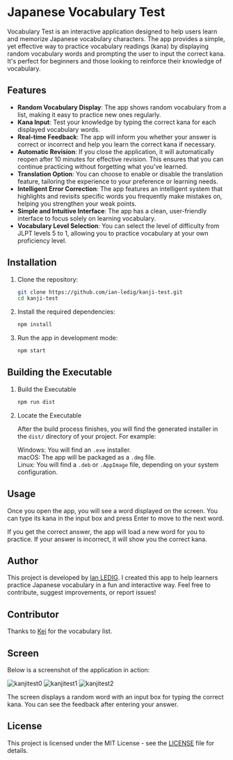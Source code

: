 # Japanese Vocabulary Test

Vocabulary Test is an interactive application designed to help users learn and memorize Japanese vocabulary characters. The app provides a simple, yet effective way to practice vocabulary readings (kana) by displaying random vocabulary words and prompting the user to input the correct kana. It's perfect for beginners and those looking to reinforce their knowledge of vocabulary.

## Features

- **Random Vocabulary Display**: The app shows random vocabulary from a list, making it easy to practice new ones regularly.
- **Kana Input**: Test your knowledge by typing the correct kana for each displayed vocabulary words.
- **Real-time Feedback**: The app will inform you whether your answer is correct or incorrect and help you learn the correct kana if necessary.
- **Automatic Revision**: If you close the application, it will automatically reopen after 10 minutes for effective revision. This ensures that you can continue practicing without forgetting what you've learned.
- **Translation Option**: You can choose to enable or disable the translation feature, tailoring the experience to your preference or learning needs.
- **Intelligent Error Correction**: The app features an intelligent system that highlights and revisits specific words you frequently make mistakes on, helping you strengthen your weak points.
- **Simple and Intuitive Interface**: The app has a clean, user-friendly interface to focus solely on learning vocabulary.
- **Vocabulary Level Selection**: You can select the level of difficulty from JLPT levels 5 to 1, allowing you to practice vocabulary at your own proficiency level.

## Installation

1. Clone the repository:

   ```bash
   git clone https://github.com/ian-ledig/kanji-test.git
   cd kanji-test
   ```

2. Install the required dependencies:

    ```bash
    npm install
    ```

3. Run the app in development mode:

    ```bash
    npm start
    ```

## Building the Executable

1. Build the Executable

    ```bash
    npm run dist
    ```

2. Locate the Executable

    After the build process finishes, you will find the generated installer in the `dist/` directory of your project. For example:  

    Windows: You will find an `.exe` installer.  
    macOS: The app will be packaged as a `.dmg` file.  
    Linux: You will find a `.deb` or `.AppImage` file, depending on your system configuration.

## Usage

Once you open the app, you will see a word displayed on the screen. You can type its kana in the input box and press Enter to move to the next word.

If you get the correct answer, the app will load a new word for you to practice. If your answer is incorrect, it will show you the correct kana.

## Author

This project is developed by [Ian LEDIG](https://github.com/ian-ledig). I created this app to help learners practice Japanese vocabulary in a fun and interactive way. Feel free to contribute, suggest improvements, or report issues!

## Contributor

Thanks to [Kei](https://github.com/wkei) for the vocabulary list.

## Screen

Below is a screenshot of the application in action:

![kanjitest0](https://github.com/user-attachments/assets/8d55e643-ee0e-4764-87b3-f6e1c9e02743)
![kanjitest1](https://github.com/user-attachments/assets/37e2f330-ce96-49c9-a451-a244090aea9f)
![kanjitest2](https://github.com/user-attachments/assets/df75ac52-d82c-44e7-acfa-b10af519a1b6)

The screen displays a random word with an input box for typing the correct kana. You can see the feedback after entering your answer.

## License
This project is licensed under the MIT License - see the [LICENSE](https://github.com/ian-ledig/kanji-test/blob/master/LISENCE) file for details.

